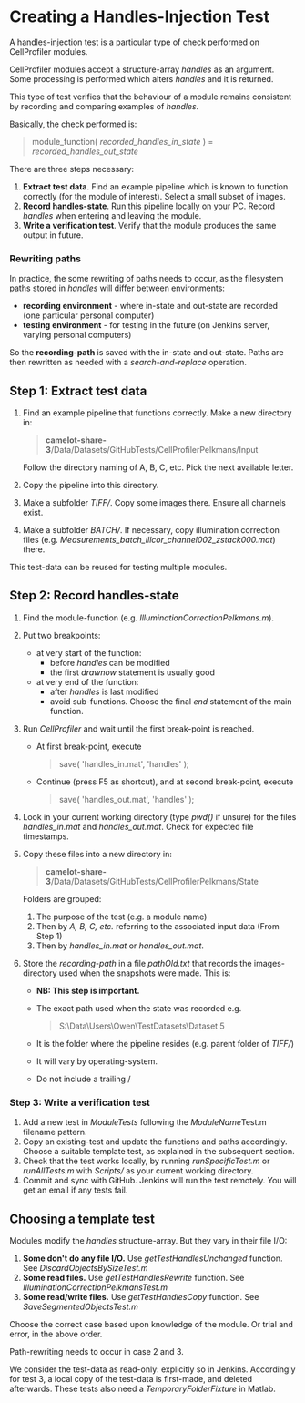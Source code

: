 # Creating a Handles-Injection Test

A handles-injection test is a particular type of check performed on CellProfiler modules. 

CellProfiler modules accept a structure-array *handles* as an argument. Some processing is performed which alters *handles* and it is returned.
 
This type of test verifies that the behaviour of a module remains consistent by recording and comparing examples of *handles*.

Basically, the check performed is:

> module\_function( *recorded\_handles\_in\_state* ) = *recorded\_handles\_out\_state*

There are three steps necessary:

1. **Extract test data**. Find an example pipeline which is known to function correctly (for the module of interest). Select a small subset of images.
2. **Record handles-state**. Run this pipeline locally on your PC. Record *handles* when entering and leaving the module.
3. **Write a verification test**. Verify that the module produces the same output in future.

### Rewriting paths
In practice, the some rewriting of paths needs to occur, as the filesystem paths stored in *handles* will differ between environments:

* **recording environment** - where in-state and out-state are recorded (one particular personal computer)
* **testing environment** - for testing in the future (on Jenkins server, varying personal computers) 

So the **recording-path** is saved with the in-state and out-state. Paths are then rewritten as needed with a *search-and-replace* operation.

## Step 1: Extract test data 

1. Find an example pipeline that functions correctly. Make a new directory in:

	> **camelot-share-3**/Data/Datasets/GitHubTests/CellProfilerPelkmans/Input

	Follow the directory naming of A, B, C, etc. Pick the next available letter.

2. Copy the pipeline into this directory.

3. Make a subfolder *TIFF/*. Copy some images there. Ensure all channels exist.
 
4. Make a subfolder *BATCH/*. If necessary, copy illumination correction files (e.g. *Measurements\_batch\_illcor\_channel002\_zstack000.mat*) there.  

This test-data can be reused for testing multiple modules.

## Step 2: Record handles-state

1. Find the module-function (e.g. *IlluminationCorrectionPelkmans.m*).
2. Put two breakpoints:
	* at very start of the function:
		* before *handles* can be modified
		* the first *drawnow* statement is usually good
	* at very end of the function:
		* after *handles* is last modified
		* avoid sub-functions. Choose the final *end* statement of the main function.
3. Run *CellProfiler* and wait until the first break-point is reached.
	* At first break-point, execute
		> save( 'handles_in.mat', 'handles' );
 
	* Continue (press F5 as shortcut), and at second break-point, execute

		> save( 'handles_out.mat', 'handles' );

4. Look in your current working directory (type *pwd()* if unsure) for the files *handles\_in.mat* and *handles\_out.mat*. Check for expected file timestamps.

5. Copy these files into a new directory in:
	
	> **camelot-share-3**/Data/Datasets/GitHubTests/CellProfilerPelkmans/State

	Folders are grouped:
	1. The purpose of the test (e.g. a module name)
	2. Then by *A, B, C, etc.* referring to the associated input data (From Step 1)
	3. Then by *handles\_in.mat* or *handles\_out.mat*.

6. Store the *recording-path* in a file *pathOld.txt* that records the images-directory used when the snapshots were made. This is:
	* **NB: This step is important.**
	* The exact path used when the state was recorded e.g.
		> S:\Data\Users\Owen\TestDatasets\Dataset 5
		
	* It is the folder where the pipeline resides (e.g. parent folder of *TIFF/*)
	* It will vary by operating-system.
	* Do not include a trailing /
	
### Step 3: Write a verification test

1. Add a new test in *ModuleTests* following the *ModuleName*Test.m filename pattern.
2. Copy an existing-test and update the functions and paths accordingly. Choose a suitable template test, as explained in the subsequent section.
3. Check that the test works locally, by running *runSpecificTest.m* or *runAllTests.m* with *Scripts/* as your current working directory.
4. Commit and sync with GitHub. Jenkins will run the test remotely. You will get an email if any tests fail.

## Choosing a template test

Modules modify the *handles* structure-array. But they vary in their file I/O:

1. **Some don't do any file I/O.** Use *getTestHandlesUnchanged* function. See  *DiscardObjectsBySizeTest.m*
2. **Some read files.** Use *getTestHandlesRewrite* function. See  *IlluminationCorrectionPelkmansTest.m*
3. **Some read/write files.** Use *getTestHandlesCopy* function. See  *SaveSegmentedObjectsTest.m*

Choose the correct case based upon knowledge of the module. Or trial and error, in the above order.

Path-rewriting needs to occur in case 2 and 3.

We consider the test-data as read-only: explicitly so in Jenkins. Accordingly for test 3, a local copy of the test-data is first-made, and deleted afterwards. These tests also need a *TemporaryFolderFixture* in Matlab.